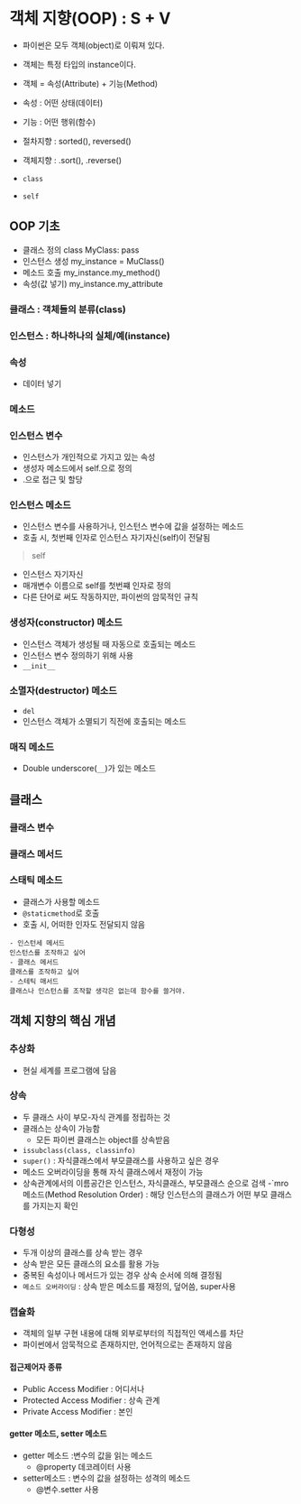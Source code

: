 # 객체 지향(OOP) : S + V
- 파이썬은 모두 객체(object)로 이뤄져 있다.
- 객체는 특정 타입의 instance이다.

- 객체 = 속성(Attribute) + 기능(Method)
- 속성 : 어떤 상태(데이터)
- 기능 : 어떤 행위(함수)

- 절차지향 : sorted(), reversed()
- 객체지향 : .sort(), .reverse()

- `class`
- `self`

## OOP 기초
- 클래스 정의
class MyClass:
    pass
- 인스턴스 생성
my_instance = MuClass()
- 메소드 호출
my_instance.my_method()
- 속성(값 넣기)
my_instance.my_attribute

### 클래스 : 객체들의 분류(class)
### 인스턴스 : 하나하나의 실체/예(instance)
### 속성
- 데이터 넣기
### 메소드

### 인스턴스 변수
- 인스턴스가 개인적으로 가지고 있는 속성
- 생성자 메소드에서 self.<name>으로 정의
- <instance>.<name>으로 접근 및 할당

### 인스턴스 메소드
- 인스턴스 변수를 사용하거나, 인스턴스 변수에 값을 설정하는 메소드
- 호출 시, 첫번째 인자로 인스턴스 자기자신(self)이 전달됨
> self
- 인스턴스 자기자신
- 매개변수 이름으로 self를 첫번쨰 인자로 정의
- 다른 단어로 써도 작동하지만, 파이썬의 암묵적인 규칙

### 생성자(constructor) 메소드
- 인스턴스 객체가 생성될 때 자동으로 호출되는 메소드
- 인스턴스 변수 정의하기 위해 사용
- `__init__`

### 소멸자(destructor) 메소드
- `del`
- 인스턴스 객체가 소멸되기 직전에 호출되는 메소드

### 매직 메소드
- Double underscore(`__`)가 있는 메소드

## 클래스
### 클래스 변수
### 클래스 메서드
### 스태틱 메소드
- 클래스가 사용할 메소드
- `@staticmethod`로 호출
- 호출 시, 어떠한 인자도 전달되지 않음
```
- 인스턴세 메서드
인스턴스를 조작하고 싶어
- 클래스 메서드
클래스를 조작하고 싶어
- 스테틱 매서드
클래스나 인스턴스를 조작할 생각은 없는데 함수를 쓸거야.
```

## 객체 지향의 핵심 개념
### 추상화
- 현실 세계를 프로그램에 담음

### 상속
- 두 클래스 사이 부모-자식 관계를 정립하는 것
- 클래스는 상속이 가능함
    - 모든 파이썬 클래스는 object를 상속받음
- `issubclass(class, classinfo)`
- `super()` : 자식클래스에서 부모클래스를 사용하고 싶은 경우
- 메소드 오버라이딩을 통해 자식 클래스에서 재정이 가능
- 상속관계에서의 이름공간은 인스턴스, 자식클래스, 부모클래스 순으로 검색
-`mro메소드(Method Resolution Order) : 해당 인스턴스의 클래스가 어떤 부모 클래스를 가지는지 확인

### 다형성
- 두개 이상의 클래스를 상속 받는 경우
- 상속 받은 모든 클래스의 요소를 활용 가능
- 중복된 속성이나 메서드가 있는 경우 상속 순서에 의해 결정됨
- `메소드 오버라이딩` : 상속 받은 메소드를 재정의, 덮어씀, super사용

### 캡슐화
- 객체의 일부 구현 내용에 대해 외부로부터의 직접적인 액세스를 차단
- 파이썬에서 암묵적으로 존재하지만, 언어적으로는 존재하지 않음
#### 접근제어자 종류
- Public Access Modifier : 어디서나
- Protected Access Modifier : 상속 관계
- Private Access Modifier : 본인

#### getter 메소드, setter 메소드
- getter 메소드 :변수의 값을 읽는 메소드
    - @property 데코레이터 사용
- setter메소드 : 변수의 값을 설정하는 성격의 메소드
    - @변수.setter 사용